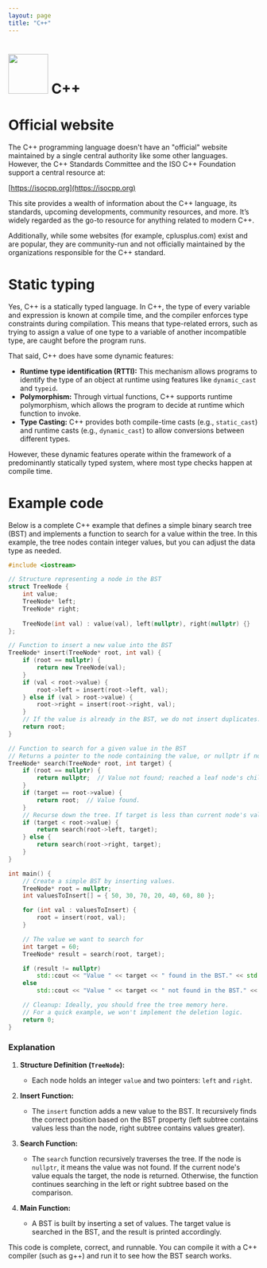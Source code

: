 ```yaml
---
layout: page
title: "C++"
---
```


# <img src='https://www.tiobe.com/wp-content/themes/tiobe/tiobe-index/images/C__.png' width='80'> C++
# Official website
 The C++ programming language doesn't have an "official" website maintained by a single central authority like some other languages. However, the C++ Standards Committee and the ISO C++ Foundation support a central resource at:

[https://isocpp.org](https://isocpp.org)

This site provides a wealth of information about the C++ language, its standards, upcoming developments, community resources, and more. It’s widely regarded as the go-to resource for anything related to modern C++.

Additionally, while some websites (for example, cplusplus.com) exist and are popular, they are community-run and not officially maintained by the organizations responsible for the C++ standard.
# Static typing
 Yes, C++ is a statically typed language. In C++, the type of every variable and expression is known at compile time, and the compiler enforces type constraints during compilation. This means that type-related errors, such as trying to assign a value of one type to a variable of another incompatible type, are caught before the program runs.

That said, C++ does have some dynamic features:
- **Runtime type identification (RTTI):** This mechanism allows programs to identify the type of an object at runtime using features like `dynamic_cast` and `typeid`.
- **Polymorphism:** Through virtual functions, C++ supports runtime polymorphism, which allows the program to decide at runtime which function to invoke.
- **Type Casting:** C++ provides both compile-time casts (e.g., `static_cast`) and runtime casts (e.g., `dynamic_cast`) to allow conversions between different types.

However, these dynamic features operate within the framework of a predominantly statically typed system, where most type checks happen at compile time.
# Example code
 Below is a complete C++ example that defines a simple binary search tree (BST) and implements a function to search for a value within the tree. In this example, the tree nodes contain integer values, but you can adjust the data type as needed.

```cpp
#include <iostream>

// Structure representing a node in the BST
struct TreeNode {
    int value;
    TreeNode* left;
    TreeNode* right;
    
    TreeNode(int val) : value(val), left(nullptr), right(nullptr) {}
};

// Function to insert a new value into the BST
TreeNode* insert(TreeNode* root, int val) {
    if (root == nullptr) {
        return new TreeNode(val);
    }
    if (val < root->value) {
        root->left = insert(root->left, val);
    } else if (val > root->value) {
        root->right = insert(root->right, val);
    }
    // If the value is already in the BST, we do not insert duplicates.
    return root;
}

// Function to search for a given value in the BST
// Returns a pointer to the node containing the value, or nullptr if not found.
TreeNode* search(TreeNode* root, int target) {
    if (root == nullptr) {
        return nullptr;  // Value not found; reached a leaf node's child.
    }
    if (target == root->value) {
        return root;  // Value found.
    } 
    // Recurse down the tree. If target is less than current node's value, search the left subtree, else the right.
    if (target < root->value) {
        return search(root->left, target);
    } else {
        return search(root->right, target);
    }
}

int main() {
    // Create a simple BST by inserting values.
    TreeNode* root = nullptr;
    int valuesToInsert[] = { 50, 30, 70, 20, 40, 60, 80 };

    for (int val : valuesToInsert) {
        root = insert(root, val);
    }

    // The value we want to search for
    int target = 60;
    TreeNode* result = search(root, target);

    if (result != nullptr)
        std::cout << "Value " << target << " found in the BST." << std::endl;
    else
        std::cout << "Value " << target << " not found in the BST." << std::endl;

    // Cleanup: Ideally, you should free the tree memory here.
    // For a quick example, we won't implement the deletion logic.
    return 0;
}
```

### Explanation

1. **Structure Definition (`TreeNode`):**  
   - Each node holds an integer `value` and two pointers: `left` and `right`.

2. **Insert Function:**  
   - The `insert` function adds a new value to the BST. It recursively finds the correct position based on the BST property (left subtree contains values less than the node, right subtree contains values greater).

3. **Search Function:**  
   - The `search` function recursively traverses the tree. If the node is `nullptr`, it means the value was not found. If the current node's value equals the target, the node is returned. Otherwise, the function continues searching in the left or right subtree based on the comparison.

4. **Main Function:**  
   - A BST is built by inserting a set of values. The target value is searched in the BST, and the result is printed accordingly.

This code is complete, correct, and runnable. You can compile it with a C++ compiler (such as g++) and run it to see how the BST search works.
